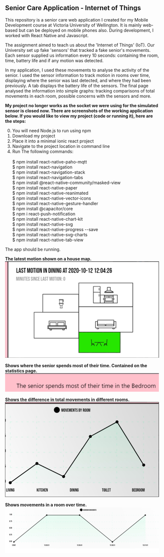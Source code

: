 ## Senior Care Application - Internet of Things

This repository is a senior care web application I created for my Mobile Development course at Victoria University of Wellington. It is mainly web-based but can be deployed on mobile phones also. During development, I  worked with React Native and Javascript. <br>

The assignment aimed to teach us about the 'Internet of Things' (IoT). Our University set up fake 'sensors' that tracked a fake senior's movements. Each sensor supplied us information every 10 seconds: containing the room, time, battery life and if any motion was detected. <br>

In my application, I used these movements to analyse the activity of the senior. I used the sensor information to track motion in rooms over time, displaying where the senior was last detected, and where they had been previously. A tab displays the battery life of the sensors. The final page analysed the information into simple graphs: tracking comparisons of total movements in each room, possible concerns with the sensors and more. 

<b>My project no longer works as the socket we were using for the simulated sensor is closed now. There are screenshots of the working application below. If you would like to view my project (code or running it), here are the steps: </b> <br>

 0. You will need Node.js to run using npm
 1. Download my project
 2. Place it into a minimal ionic react project
 3. Navigate to the project location in command line
 4. Run The following commands:     <br/>  
    $ npm install react-native-paho-mqtt <br/>
    $ npm install react-navigation <br/>
    $ npm install react-navigation-stack <br/>
    $ npm install react-navigation-tabs <br/>
    $ npm install @react-native-community/masked-view <br/>
    $ npm install react-native-paper <br/>
    $ npm install react-native-reanimated <br/>
    $ npm install react-native-vector-icons <br/>
    $ npm install react-native-gesture-handler <br/>
    $ npm install @capacitor/core <br/>
    $ npm i react-push-notification <br/>
    $ npm install react-native-chart-kit <br/>
    $ npm install react-native-svg <br/>
    $ npm install react-native-progress --save <br/>
    $ npm install react-native-svg-charts <br/>
    $ npm install react-native-tab-view <br/>

The app should be running. <br>

<b>The latest motion shown on a house map.</b>
![Alt text](/photos/lastMotion.jpg?raw=true "Latest Motion House Map") <br>

<b>Shows where the senior spends most of their time. Contained on the statistics page.</b>
![Alt text](/photos/mostSpent.jpg?raw=true "Most Time Spent Room") <br>

<b>Shows the difference in total movements in different rooms.</b>
![Alt text](/photos/movementsByRoom.jpg?raw=true "Comparison of Total Movements by Room") <br>

<b>Shows movements in a room over time.</b>
![Alt text](/photos/roomTime.jpg?raw=true "Motions over Time in a Room") <br>
